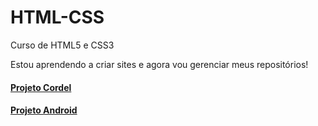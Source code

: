 # HTML-CSS

 Curso de HTML5 e CSS3

Estou aprendendo a criar sites e agora vou gerenciar meus repositórios!


<h4><a href="https://lauradslopes.github.io/HTML-CSS/desafios/desafio012/index.html#">Projeto Cordel</a></h4>
<h4><a href="https://lauradslopes.github.io/projeto-android/index.html#">Projeto Android</a></h4>
